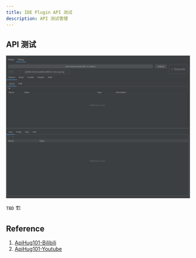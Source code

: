 ```yaml
---
title: IDE Plugin API 测试
description: API 测试管理
---
```


## API 测试

![Api Design](../public/image/idea/005_resource_02_debug.png)

`TBD` 🏗️

## Reference

1. [ApiHug101-Bilibili](https://www.bilibili.com/video/BV1KK421k7J8/)
2. [ApiHug101-Youtube](https://youtube.com/@ApiHug?si=C1yw0poHA01zbmyj)